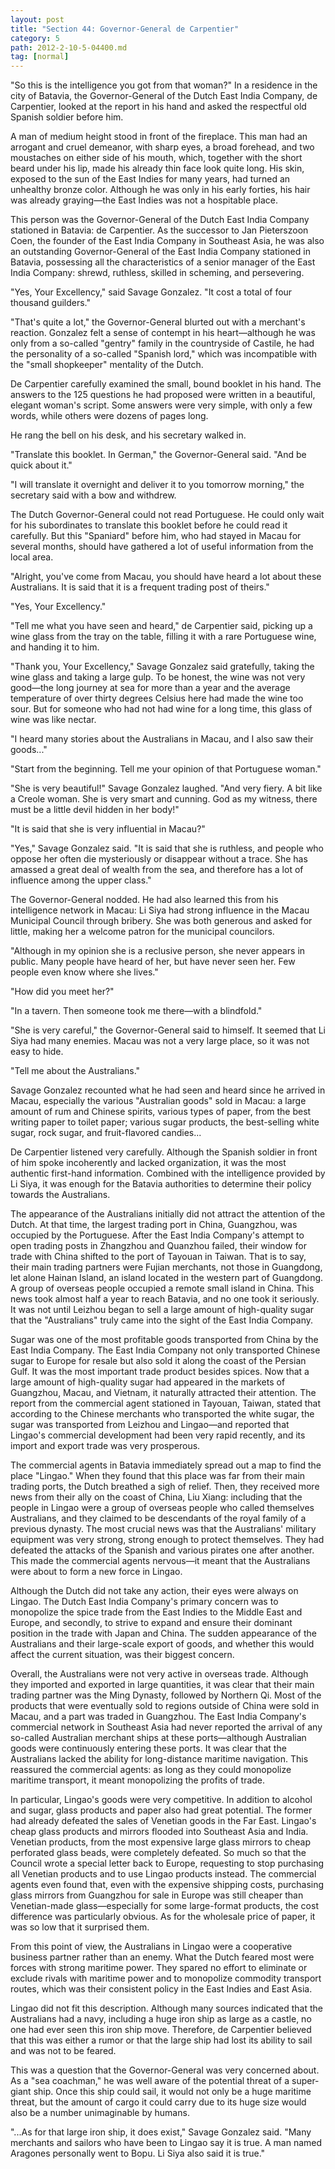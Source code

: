 ```yaml
---
layout: post
title: "Section 44: Governor-General de Carpentier"
category: 5
path: 2012-2-10-5-04400.md
tag: [normal]
---
```


"So this is the intelligence you got from that woman?" In a residence in the city of Batavia, the Governor-General of the Dutch East India Company, de Carpentier, looked at the report in his hand and asked the respectful old Spanish soldier before him.

A man of medium height stood in front of the fireplace. This man had an arrogant and cruel demeanor, with sharp eyes, a broad forehead, and two moustaches on either side of his mouth, which, together with the short beard under his lip, made his already thin face look quite long. His skin, exposed to the sun of the East Indies for many years, had turned an unhealthy bronze color. Although he was only in his early forties, his hair was already graying—the East Indies was not a hospitable place.

This person was the Governor-General of the Dutch East India Company stationed in Batavia: de Carpentier. As the successor to Jan Pieterszoon Coen, the founder of the East India Company in Southeast Asia, he was also an outstanding Governor-General of the East India Company stationed in Batavia, possessing all the characteristics of a senior manager of the East India Company: shrewd, ruthless, skilled in scheming, and persevering.

"Yes, Your Excellency," said Savage Gonzalez. "It cost a total of four thousand guilders."

"That's quite a lot," the Governor-General blurted out with a merchant's reaction. Gonzalez felt a sense of contempt in his heart—although he was only from a so-called "gentry" family in the countryside of Castile, he had the personality of a so-called "Spanish lord," which was incompatible with the "small shopkeeper" mentality of the Dutch.

De Carpentier carefully examined the small, bound booklet in his hand. The answers to the 125 questions he had proposed were written in a beautiful, elegant woman's script. Some answers were very simple, with only a few words, while others were dozens of pages long.

He rang the bell on his desk, and his secretary walked in.

"Translate this booklet. In German," the Governor-General said. "And be quick about it."

"I will translate it overnight and deliver it to you tomorrow morning," the secretary said with a bow and withdrew.

The Dutch Governor-General could not read Portuguese. He could only wait for his subordinates to translate this booklet before he could read it carefully. But this "Spaniard" before him, who had stayed in Macau for several months, should have gathered a lot of useful information from the local area.

"Alright, you've come from Macau, you should have heard a lot about these Australians. It is said that it is a frequent trading post of theirs."

"Yes, Your Excellency."

"Tell me what you have seen and heard," de Carpentier said, picking up a wine glass from the tray on the table, filling it with a rare Portuguese wine, and handing it to him.

"Thank you, Your Excellency," Savage Gonzalez said gratefully, taking the wine glass and taking a large gulp. To be honest, the wine was not very good—the long journey at sea for more than a year and the average temperature of over thirty degrees Celsius here had made the wine too sour. But for someone who had not had wine for a long time, this glass of wine was like nectar.

"I heard many stories about the Australians in Macau, and I also saw their goods..."

"Start from the beginning. Tell me your opinion of that Portuguese woman."

"She is very beautiful!" Savage Gonzalez laughed. "And very fiery. A bit like a Creole woman. She is very smart and cunning. God as my witness, there must be a little devil hidden in her body!"

"It is said that she is very influential in Macau?"

"Yes," Savage Gonzalez said. "It is said that she is ruthless, and people who oppose her often die mysteriously or disappear without a trace. She has amassed a great deal of wealth from the sea, and therefore has a lot of influence among the upper class."

The Governor-General nodded. He had also learned this from his intelligence network in Macau: Li Siya had strong influence in the Macau Municipal Council through bribery. She was both generous and asked for little, making her a welcome patron for the municipal councilors.

"Although in my opinion she is a reclusive person, she never appears in public. Many people have heard of her, but have never seen her. Few people even know where she lives."

"How did you meet her?"

"In a tavern. Then someone took me there—with a blindfold."

"She is very careful," the Governor-General said to himself. It seemed that Li Siya had many enemies. Macau was not a very large place, so it was not easy to hide.

"Tell me about the Australians."

Savage Gonzalez recounted what he had seen and heard since he arrived in Macau, especially the various "Australian goods" sold in Macau: a large amount of rum and Chinese spirits, various types of paper, from the best writing paper to toilet paper; various sugar products, the best-selling white sugar, rock sugar, and fruit-flavored candies...

De Carpentier listened very carefully. Although the Spanish soldier in front of him spoke incoherently and lacked organization, it was the most authentic first-hand information. Combined with the intelligence provided by Li Siya, it was enough for the Batavia authorities to determine their policy towards the Australians.

The appearance of the Australians initially did not attract the attention of the Dutch. At that time, the largest trading port in China, Guangzhou, was occupied by the Portuguese. After the East India Company's attempt to open trading posts in Zhangzhou and Quanzhou failed, their window for trade with China shifted to the port of Tayouan in Taiwan. That is to say, their main trading partners were Fujian merchants, not those in Guangdong, let alone Hainan Island, an island located in the western part of Guangdong. A group of overseas people occupied a remote small island in China. This news took almost half a year to reach Batavia, and no one took it seriously. It was not until Leizhou began to sell a large amount of high-quality sugar that the "Australians" truly came into the sight of the East India Company.

Sugar was one of the most profitable goods transported from China by the East India Company. The East India Company not only transported Chinese sugar to Europe for resale but also sold it along the coast of the Persian Gulf. It was the most important trade product besides spices. Now that a large amount of high-quality sugar had appeared in the markets of Guangzhou, Macau, and Vietnam, it naturally attracted their attention. The report from the commercial agent stationed in Tayouan, Taiwan, stated that according to the Chinese merchants who transported the white sugar, the sugar was transported from Leizhou and Lingao—and reported that Lingao's commercial development had been very rapid recently, and its import and export trade was very prosperous.

The commercial agents in Batavia immediately spread out a map to find the place "Lingao." When they found that this place was far from their main trading ports, the Dutch breathed a sigh of relief. Then, they received more news from their ally on the coast of China, Liu Xiang: including that the people in Lingao were a group of overseas people who called themselves Australians, and they claimed to be descendants of the royal family of a previous dynasty. The most crucial news was that the Australians' military equipment was very strong, strong enough to protect themselves. They had defeated the attacks of the Spanish and various pirates one after another. This made the commercial agents nervous—it meant that the Australians were about to form a new force in Lingao.

Although the Dutch did not take any action, their eyes were always on Lingao. The Dutch East India Company's primary concern was to monopolize the spice trade from the East Indies to the Middle East and Europe, and secondly, to strive to expand and ensure their dominant position in the trade with Japan and China. The sudden appearance of the Australians and their large-scale export of goods, and whether this would affect the current situation, was their biggest concern.

Overall, the Australians were not very active in overseas trade. Although they imported and exported in large quantities, it was clear that their main trading partner was the Ming Dynasty, followed by Northern Qi. Most of the products that were eventually sold to regions outside of China were sold in Macau, and a part was traded in Guangzhou. The East India Company's commercial network in Southeast Asia had never reported the arrival of any so-called Australian merchant ships at these ports—although Australian goods were continuously entering these ports. It was clear that the Australians lacked the ability for long-distance maritime navigation. This reassured the commercial agents: as long as they could monopolize maritime transport, it meant monopolizing the profits of trade.

In particular, Lingao's goods were very competitive. In addition to alcohol and sugar, glass products and paper also had great potential. The former had already defeated the sales of Venetian goods in the Far East. Lingao's cheap glass products and mirrors flooded into Southeast Asia and India. Venetian products, from the most expensive large glass mirrors to cheap perforated glass beads, were completely defeated. So much so that the Council wrote a special letter back to Europe, requesting to stop purchasing all Venetian products and to use Lingao products instead. The commercial agents even found that, even with the expensive shipping costs, purchasing glass mirrors from Guangzhou for sale in Europe was still cheaper than Venetian-made glass—especially for some large-format products, the cost difference was particularly obvious. As for the wholesale price of paper, it was so low that it surprised them.

From this point of view, the Australians in Lingao were a cooperative business partner rather than an enemy. What the Dutch feared most were forces with strong maritime power. They spared no effort to eliminate or exclude rivals with maritime power and to monopolize commodity transport routes, which was their consistent policy in the East Indies and East Asia.

Lingao did not fit this description. Although many sources indicated that the Australians had a navy, including a huge iron ship as large as a castle, no one had ever seen this iron ship move. Therefore, de Carpentier believed that this was either a rumor or that the large ship had lost its ability to sail and was not to be feared.

This was a question that the Governor-General was very concerned about. As a "sea coachman," he was well aware of the potential threat of a super-giant ship. Once this ship could sail, it would not only be a huge maritime threat, but the amount of cargo it could carry due to its huge size would also be a number unimaginable by humans.

"...As for that large iron ship, it does exist," Savage Gonzalez said. "Many merchants and sailors who have been to Lingao say it is true. A man named Aragones personally went to Bopu. Li Siya also said it is true."